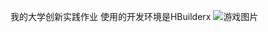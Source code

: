 我的大学创新实践作业
使用的开发环境是HBuilderx
![游戏图片]([![6](https://github.com/user-attachments/assets/9862d498-4da9-434a-83b0-0883ecd8536f](https://ts1.cn.mm.bing.net/th/id/R-C.007d258b62595a3abf9d8235d3632991?rik=cmJjv45TgFOq3w&riu=http%3a%2f%2fpic.baike.soso.com%2fugc%2fbaikepic%2f30097%2fcut-20140325142716-2021820413.jpg%2f0&ehk=fu0zInufd1HB5bCOMAaXpHZZYLtFNIT416WFrw2cBQc%3d&risl=&pid=ImgRaw&r=0))
)
